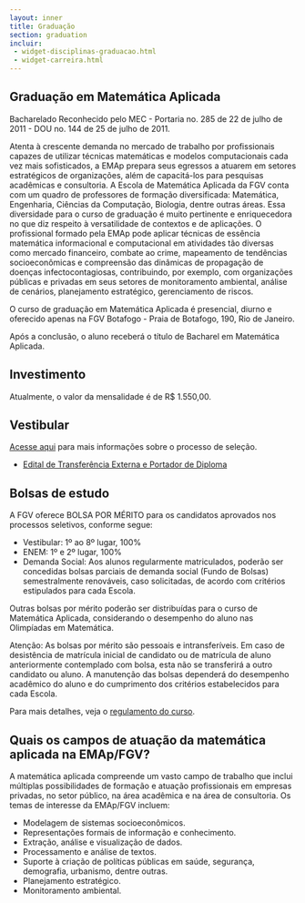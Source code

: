 ```yaml
---
layout: inner
title: Graduação
section: graduation
incluir:
 - widget-disciplinas-graduacao.html
 - widget-carreira.html
---
```


## Graduação em Matemática Aplicada

Bacharelado Reconhecido pelo MEC - Portaria no. 285 de 22 de julho de
2011 - DOU no. 144 de 25 de julho de 2011.

Atenta à crescente demanda no mercado de trabalho por profissionais
capazes de utilizar técnicas matemáticas e modelos computacionais cada
vez mais sofisticados, a EMAp prepara seus egressos a atuarem em
setores estratégicos de organizações, além de capacitá-los para
pesquisas acadêmicas e consultoria. A Escola de Matemática Aplicada da
FGV conta com um quadro de professores de formação diversificada:
Matemática, Engenharia, Ciências da Computação, Biologia, dentre
outras áreas. Essa diversidade para o curso de graduação é muito
pertinente e enriquecedora no que diz respeito à versatilidade de
contextos e de aplicações. O profissional formado pela EMAp pode
aplicar técnicas de essência matemática informacional e computacional
em atividades tão diversas como mercado financeiro, combate ao crime,
mapeamento de tendências socioeconômicas e compreensão das dinâmicas
de propagação de doenças infectocontagiosas, contribuindo, por
exemplo, com organizações públicas e privadas em seus setores de
monitoramento ambiental, análise de cenários, planejamento
estratégico, gerenciamento de riscos.

O curso de graduação em Matemática Aplicada é presencial, diurno e
oferecido apenas na FGV Botafogo - Praia de Botafogo, 190, Rio de
Janeiro.

Após a conclusão, o aluno receberá o título de Bacharel em Matemática
Aplicada.

## Investimento

Atualmente, o valor da mensalidade é de R$ 1.550,00.

## Vestibular

[Acesse aqui](http://vestibular.fgv.br/cursos/curso-de-matematica-aplicada-rj)
para mais informações sobre o processo de seleção.

- [Edital de Transferência Externa e Portador de Diploma](/files/edital-transferencia-2015.pdf)

## Bolsas de estudo

A FGV oferece BOLSA POR MÉRITO para os candidatos aprovados nos
processos seletivos, conforme segue:

- Vestibular: 1º ao 8º lugar, 100%
- ENEM: 1º e 2º lugar, 100%
- Demanda Social: Aos alunos regularmente matriculados, poderão ser
  concedidas bolsas parciais de demanda social (Fundo de Bolsas)
  semestralmente renováveis, caso solicitadas, de acordo com critérios
  estipulados para cada Escola.

Outras bolsas por mérito poderão ser distribuídas para o curso de
Matemática Aplicada, considerando o desempenho do aluno nas Olimpíadas
em Matemática.

Atenção: As bolsas por mérito são pessoais e intransferíveis. Em caso
de desistência de matrícula inicial de candidato ou de matrícula de
aluno anteriormente contemplado com bolsa, esta não se transferirá a
outro candidato ou aluno. A manutenção das bolsas dependerá do
desempenho acadêmico do aluno e do cumprimento dos critérios
estabelecidos para cada Escola.

Para mais detalhes, veja o
[regulamento do curso](/files/graduacao-regulamento.pdf).

## Quais os campos de atuação da matemática aplicada na EMAp/FGV?

A matemática aplicada compreende um vasto campo de trabalho que inclui
múltiplas possibilidades de formação e atuação profissionais em
empresas privadas, no setor público, na área acadêmica e na área de
consultoria. Os temas de interesse da EMAp/FGV incluem:

- Modelagem de sistemas socioeconômicos.
- Representações formais de informação e conhecimento.
- Extração, análise e visualização de dados.
- Processamento e análise de textos.
- Suporte à criação de políticas públicas em saúde, segurança,
  demografia, urbanismo, dentre outras.
- Planejamento estratégico.
- Monitoramento ambiental.
